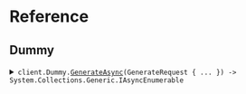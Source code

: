 # Reference
## Dummy
<details><summary><code>client.Dummy.<a href="/src/SeedStreaming/Dummy/DummyClient.cs">GenerateAsync</a>(GenerateRequest { ... }) -> System.Collections.Generic.IAsyncEnumerable<StreamResponse></code></summary>
<dl>
<dd>

#### 🔌 Usage

<dl>
<dd>

<dl>
<dd>

```csharp
client.Dummy.GenerateAsync(new GenerateRequest { Stream = false, NumEvents = 5 });
```
</dd>
</dl>
</dd>
</dl>

#### ⚙️ Parameters

<dl>
<dd>

<dl>
<dd>

**request:** `GenerateRequest` 
    
</dd>
</dl>
</dd>
</dl>


</dd>
</dl>
</details>
